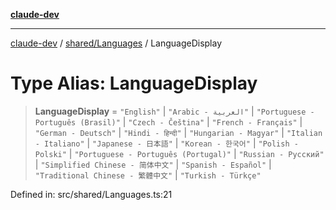 [**claude-dev**](../../../README.md)

***

[claude-dev](../../../README.md) / [shared/Languages](../README.md) / LanguageDisplay

# Type Alias: LanguageDisplay

> **LanguageDisplay** = `"English"` \| `"Arabic - العربية"` \| `"Portuguese - Português (Brasil)"` \| `"Czech - Čeština"` \| `"French - Français"` \| `"German - Deutsch"` \| `"Hindi - हिन्दी"` \| `"Hungarian - Magyar"` \| `"Italian - Italiano"` \| `"Japanese - 日本語"` \| `"Korean - 한국어"` \| `"Polish - Polski"` \| `"Portuguese - Português (Portugal)"` \| `"Russian - Русский"` \| `"Simplified Chinese - 简体中文"` \| `"Spanish - Español"` \| `"Traditional Chinese - 繁體中文"` \| `"Turkish - Türkçe"`

Defined in: src/shared/Languages.ts:21
